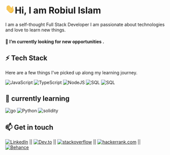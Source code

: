 <!-- ### Hi there 👋

**RobiulMan/RobiulMan** is a ✨ _special_ ✨ repository because its `README.md` (this file) appears on your GitHub profile.

Here are some ideas to get you started:

- 🔭 I’m currently working on ```  ViewDetails.get_social_contact() ```
- 🌱 I’m currently learning ...
- 👯 I’m looking to collaborate on ...
- 🤔 I’m looking for help with ...
- 💬 Ask me about ...
- 📫 How to reach me: ...
- 😄 Pronouns: ...
- ⚡ Fun fact: ...


 -->

# <img src="https://raw.githubusercontent.com/ABSphreak/ABSphreak/master/gifs/Hi.gif" width="30px">Hi, I am Robiul Islam

I am a self-thought Full Stack Developer I am passionate about technologies and love to learn new things.

#### 🔭 I’m currently looking for new opportunities .


## ⚡ Tech Stack

Here are a few things I've picked up along my learning journey.


 ![JavaScript](https://img.shields.io/badge/JavaScript-F7DF1E?style=for-the-badge&logo=javascript&logoColor=black) ![TypeScript](https://img.shields.io/badge/TypeScript-007ACC?style=for-the-badge&logo=typescript&logoColor=white) ![NodeJS](https://img.shields.io/badge/Node.js-43853D?style=for-the-badge&logo=node.js&logoColor=white)  ![SQL](https://img.shields.io/badge/-SQL-000?style=for-the-badge&logo=MySQL&logoColor=4479A1) ![SQL](https://img.shields.io/badge/mongodb-4DB33D?style=for-the-badge&logo=mongodb&logoColor=white)
 

## 🌱 currently learning
![go](https://img.shields.io/badge/go-383838?style=for-the-badge&logo=go)
![Python](https://img.shields.io/badge/-Python-000?style=for-the-badge&logo=python) 
![solidity](https://img.shields.io/badge/solidity-383838?style=for-the-badge&logo=solidity&logoColor=dark)

<!-- https://img.shields.io/badge/solidity-383838?style=for-the-badge&logo=solidity&logoColor=dark -->
## 📫 Get in touch
[![LinkedIn](https://img.shields.io/badge/LinkedIn-0077B5?style=for-the-badge&logo=linkedin&logoColor=white)](https://www.linkedin.com/in/man-robiul/)  || 
[![Dev.to](https://img.shields.io/badge/dev.to-0A0A0A?style=for-the-badge&logo=dev.to&logoColor=white)](https://dev.to/robiulman) || [![stackoverflow](https://img.shields.io/badge/stackoverflow-f48024?style=for-the-badge&logo=stackoverflow&logoColor=white)](https://stackoverflow.com/users/10106066/robiul) || [![hackerrank.com](https://img.shields.io/badge/hackerrank-44ad57?style=for-the-badge&logo=hackerrank&logoColor=white)](https://www.hackerrank.com/robiulislamMan) ||  [![Behance](https://img.shields.io/badge/behance-053eff?style=for-the-badge&logo=behance&logoColor=white)](https://www.behance.net/robiulman)









 
<!-- 
``` javascript
class ViewDetails{
  name = "Robiul Islam"
  
   //get social media links
   static get_social_contact(){
    social_media_links = {
      "twitter": "twitter.com/Abderrahmaneend"
      "dev community" : "dev.to/abderrahmanemustapha"      
    }    
    return social_media_links 
  }
  
  //get currently working
  currentlyWorking() {
      const 
  }
  //get all my favourite  programming languages
  static getFavLang(){
      languages = ['python 🐍 ', 'javascript😺 ', 'java ☕']
      return languages
  }    
  //get all my favourite frameworks
  static getFavFrameworks(){
    frameworks = ['django 🔫 ', 'react 🎯', 'bootstrap✨ ', 'django-rest-framework🧬 ']
    return frameworks
   }
   
  //get the databases that i can use
  static getDatabases(){
      data_bases = ['postgres🐘 ', 'mysql 👍', 'mongodb 🍃']
      return data_bases
   }
   
 }
  ```
    
 -->
